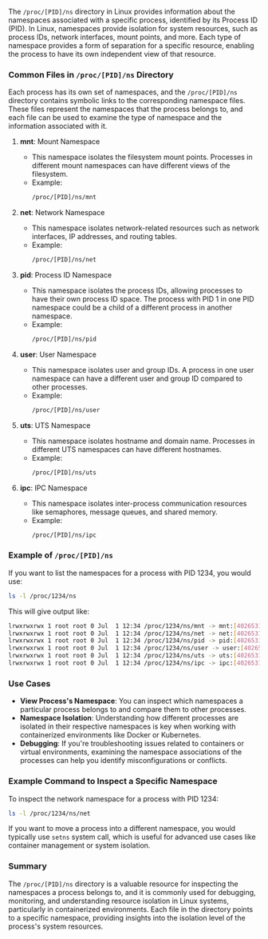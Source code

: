 The `/proc/[PID]/ns` directory in Linux provides information about the namespaces associated with a specific process, identified by its Process ID (PID). In Linux, namespaces provide isolation for system resources, such as process IDs, network interfaces, mount points, and more. Each type of namespace provides a form of separation for a specific resource, enabling the process to have its own independent view of that resource.

### Common Files in `/proc/[PID]/ns` Directory

Each process has its own set of namespaces, and the `/proc/[PID]/ns` directory contains symbolic links to the corresponding namespace files. These files represent the namespaces that the process belongs to, and each file can be used to examine the type of namespace and the information associated with it.

1. **mnt**: Mount Namespace
   - This namespace isolates the filesystem mount points. Processes in different mount namespaces can have different views of the filesystem.
   - Example:
     ```bash
     /proc/[PID]/ns/mnt
     ```

2. **net**: Network Namespace
   - This namespace isolates network-related resources such as network interfaces, IP addresses, and routing tables.
   - Example:
     ```bash
     /proc/[PID]/ns/net
     ```

3. **pid**: Process ID Namespace
   - This namespace isolates the process IDs, allowing processes to have their own process ID space. The process with PID 1 in one PID namespace could be a child of a different process in another namespace.
   - Example:
     ```bash
     /proc/[PID]/ns/pid
     ```

4. **user**: User Namespace
   - This namespace isolates user and group IDs. A process in one user namespace can have a different user and group ID compared to other processes.
   - Example:
     ```bash
     /proc/[PID]/ns/user
     ```

5. **uts**: UTS Namespace
   - This namespace isolates hostname and domain name. Processes in different UTS namespaces can have different hostnames.
   - Example:
     ```bash
     /proc/[PID]/ns/uts
     ```

6. **ipc**: IPC Namespace
   - This namespace isolates inter-process communication resources like semaphores, message queues, and shared memory.
   - Example:
     ```bash
     /proc/[PID]/ns/ipc
     ```

### Example of `/proc/[PID]/ns`

If you want to list the namespaces for a process with PID 1234, you would use:

```bash
ls -l /proc/1234/ns
```

This will give output like:

```bash
lrwxrwxrwx 1 root root 0 Jul  1 12:34 /proc/1234/ns/mnt -> mnt:[4026531840]
lrwxrwxrwx 1 root root 0 Jul  1 12:34 /proc/1234/ns/net -> net:[4026531839]
lrwxrwxrwx 1 root root 0 Jul  1 12:34 /proc/1234/ns/pid -> pid:[4026531838]
lrwxrwxrwx 1 root root 0 Jul  1 12:34 /proc/1234/ns/user -> user:[4026531837]
lrwxrwxrwx 1 root root 0 Jul  1 12:34 /proc/1234/ns/uts -> uts:[4026531836]
lrwxrwxrwx 1 root root 0 Jul  1 12:34 /proc/1234/ns/ipc -> ipc:[4026531835]
```

### Use Cases

- **View Process's Namespace**: You can inspect which namespaces a particular process belongs to and compare them to other processes.
- **Namespace Isolation**: Understanding how different processes are isolated in their respective namespaces is key when working with containerized environments like Docker or Kubernetes.
- **Debugging**: If you're troubleshooting issues related to containers or virtual environments, examining the namespace associations of the processes can help you identify misconfigurations or conflicts.

### Example Command to Inspect a Specific Namespace

To inspect the network namespace for a process with PID 1234:

```bash
ls -l /proc/1234/ns/net
```

If you want to move a process into a different namespace, you would typically use `setns` system call, which is useful for advanced use cases like container management or system isolation.

### Summary

The `/proc/[PID]/ns` directory is a valuable resource for inspecting the namespaces a process belongs to, and it is commonly used for debugging, monitoring, and understanding resource isolation in Linux systems, particularly in containerized environments. Each file in the directory points to a specific namespace, providing insights into the isolation level of the process's system resources.
